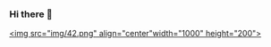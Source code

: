 ### Hi there 👋
<a href="https://user-images.githubusercontent.com/101610337/214110640-273c61de-c7d2-4ff0-90e0-53b4c601ef88.gif)"><img src="img/42.png" align="center"width="1000" height="200"></a>

<!--
**blackcat80/blackcat80** is a ✨ _special_ ✨ repository because its `README.md` (this file) appears on your GitHub profile.

Here are some ideas to get you started:

- 🔭 I’m currently working on ...
- 🌱 I’m currently learning ...
- 👯 I’m looking to collaborate on ...
- 🤔 I’m looking for help with ...
- 💬 Ask me about ...
- 📫 How to reach me: ...
- 😄 Pronouns: ...
- ⚡ Fun fact: ...
-->

